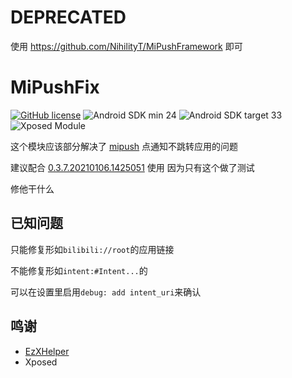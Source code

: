 # DEPRECATED

使用 https://github.com/NihilityT/MiPushFramework
即可

# MiPushFix

[![GitHub license](https://img.shields.io/github/license/duzhaokun123/MiPushFix?style=flat-square)](https://github.com/duzhaokun123/MiPushFix/blob/main/LICENSE)
![Android SDK min 24](https://img.shields.io/badge/Android%20SDK-%3E%3D%2024-brightgreen?style=flat-square&logo=android)
![Android SDK target 33](https://img.shields.io/badge/Android%20SDK-target%2033-brightgreen?style=flat-square&logo=android)
![Xposed Module](https://img.shields.io/badge/Xposed-Module-blue?style=flat-square)

这个模块应该部分解决了 [mipush](https://github.com/MiPushFramework/MiPushFramework) 点通知不跳转应用的问题

建议配合 [0.3.7.20210106.1425051](https://github.com/MiPushFramework/MiPushFramework/releases/tag/0.3.7.20210106.1425051) 使用 因为只有这个做了测试

修他干什么

## 已知问题

只能修复形如`bilibili://root`的应用链接

不能修复形如`intent:#Intent...`的

可以在设置里启用`debug: add intent_uri`来确认

## 鸣谢
- [EzXHelper](https://github.com/KyuubiRan/EzXHelper)
- Xposed
